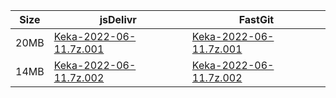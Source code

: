 |    Size   |     jsDelivr  | FastGit |
|  ---  |  ---  |  ---  |
| 20MB | [Keka-2022-06-11.7z.001](https://cdn.jsdelivr.net/gh/appleians/Keka@main/Keka-2022-06-11.7z.001) | [Keka-2022-06-11.7z.001](https://raw.fastgit.org/appleians/Keka/main/Keka-2022-06-11.7z.001) |
| 14MB | [Keka-2022-06-11.7z.002](https://cdn.jsdelivr.net/gh/appleians/Keka@main/Keka-2022-06-11.7z.002) | [Keka-2022-06-11.7z.002](https://raw.fastgit.org/appleians/Keka/main/Keka-2022-06-11.7z.002) |
